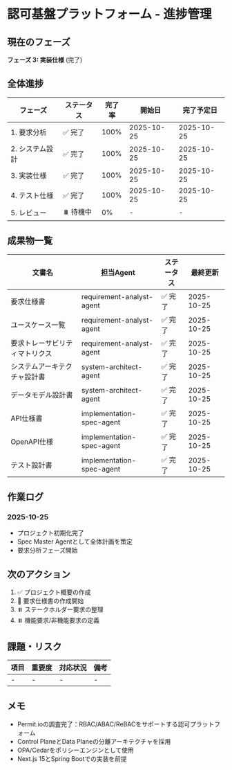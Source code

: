 # 認可基盤プラットフォーム - 進捗管理

## 現在のフェーズ
**フェーズ 3: 実装仕様** (完了)

## 全体進捗
| フェーズ | ステータス | 完了率 | 開始日 | 完了予定日 |
|---------|-----------|--------|--------|------------|
| 1. 要求分析 | ✅ 完了 | 100% | 2025-10-25 | 2025-10-25 |
| 2. システム設計 | ✅ 完了 | 100% | 2025-10-25 | 2025-10-25 |
| 3. 実装仕様 | ✅ 完了 | 100% | 2025-10-25 | 2025-10-25 |
| 4. テスト仕様 | ✅ 完了 | 100% | 2025-10-25 | 2025-10-25 |
| 5. レビュー | ⏸️ 待機中 | 0% | - | - |

## 成果物一覧
| 文書名 | 担当Agent | ステータス | 最終更新 |
|--------|-----------|------------|----------|
| 要求仕様書 | requirement-analyst-agent | ✅ 完了 | 2025-10-25 |
| ユースケース一覧 | requirement-analyst-agent | ✅ 完了 | 2025-10-25 |
| 要求トレーサビリティマトリクス | requirement-analyst-agent | ✅ 完了 | 2025-10-25 |
| システムアーキテクチャ設計書 | system-architect-agent | ✅ 完了 | 2025-10-25 |
| データモデル設計書 | system-architect-agent | ✅ 完了 | 2025-10-25 |
| API仕様書 | implementation-spec-agent | ✅ 完了 | 2025-10-25 |
| OpenAPI仕様 | implementation-spec-agent | ✅ 完了 | 2025-10-25 |
| テスト設計書 | implementation-spec-agent | ✅ 完了 | 2025-10-25 |

## 作業ログ
### 2025-10-25
- プロジェクト初期化完了
- Spec Master Agentとして全体計画を策定
- 要求分析フェーズ開始

## 次のアクション
1. ✅ プロジェクト概要の作成
2. 🔄 要求仕様書の作成開始
3. ⏸️ ステークホルダー要求の整理
4. ⏸️ 機能要求/非機能要求の定義

## 課題・リスク
| 項目 | 重要度 | 対応状況 | 備考 |
|------|--------|----------|------|
| - | - | - | - |

## メモ
- Permit.ioの調査完了：RBAC/ABAC/ReBACをサポートする認可プラットフォーム
- Control PlaneとData Planeの分離アーキテクチャを採用
- OPA/Cedarをポリシーエンジンとして使用
- Next.js 15とSpring Bootでの実装を前提
